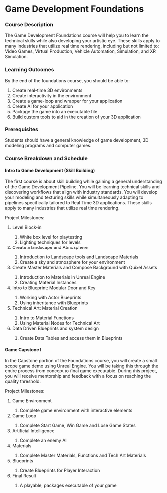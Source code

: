 # Game Development Foundations

<h3><span>Course Description</span></h3>
<p><span>The Game Development Foundations course will help you to learn the technical skills while also developing your artistic eye. These skills apply to many industries that utilize real time rendering, including but not limited to: Video Games, Virtual Production, Vehicle Automation, Simulation, and XR Simulation.</span></p>
<h3><span>Learning Outcomes</span></h3>
<p><span>By the end of the foundations course, you should be able to:</span></p>
<ol>
<li aria-level="1"><span>Create real-time 3D environments</span></li>
<li aria-level="1"><span>Create interactivity in the environment</span></li>
<li aria-level="1"><span>Create a game-loop and wrapper for your application</span></li>
<li aria-level="1"><span>Create AI for your application</span></li>
<li aria-level="1"><span>Package the game into an executable file</span></li>
<li aria-level="1"><span>Build custom tools to aid in the creation of your 3D application</span></li>
</ol>
<h3><span>Prerequisites</span></h3>
<p><span>Students should have a general knowledge of game development, 3D modeling programs and computer games.</span></p>
<h3><span>Course Breakdown and Schedule</span></h3>
<h4><span>Intro to Game Development (Skill Building)</span></h4>
<p><span>The first course is about skill building while gaining a general understanding of the Game Development Pipeline. You will be learning technical skills and discovering workflows that align with industry standards. You will develop your modeling and texturing skills while simultaneously adapting to pipelines specifically tailored to Real Time 3D applications. These skills apply to many industries that utilize real time rendering.</span></p>
<p><span>Project Milestones:</span></p>
<ol>
<li aria-level="1"><span>Level Block-in</span></li>
<ol>
<li aria-level="2"><span>White box level for playtesting</span></li>
<li aria-level="2"><span>Lighting techniques for levels</span></li>
</ol>
<li aria-level="1"><span>Create a landscape and Atmosphere</span></li>
<ol>
<li aria-level="2"><span>Introduction to Landscape tools and Landscape Materials</span></li>
<li aria-level="2"><span>Create a sky and atmosphere for your environment</span></li>
</ol>
<li aria-level="1"><span>Create Master Materials and Compose Background with Quixel Assets</span></li>
<ol>
<li aria-level="2"><span>Introduction to Materials in Unreal Engine</span></li>
<li aria-level="2"><span>Creating Material Instances</span></li>
</ol>
<li aria-level="1"><span>Intro to Blueprint: Modular Door and Key</span></li>
<ol>
<li aria-level="2"><span>Working with Actor Blueprints</span></li>
<li aria-level="2"><span>Using inheritance with Blueprints</span></li>
</ol>
<li aria-level="1"><span>Technical Art: Material Creation</span></li>
<ol>
<li aria-level="2"><span>Intro to Material Functions</span></li>
<li aria-level="2"><span>Using Material Nodes for Technical Art</span></li>
</ol>
<li aria-level="1"><span>Data Driven Blueprints and system design</span></li>
<ol>
<li aria-level="2"><span>Create Data Tables and access them in Blueprints</span></li>
</ol>
</ol>
<h4><span>Game Capstone I</span></h4>
<p><span>In the Capstone portion of the Foundations course, you will create a small scope game demo using Unreal Engine. You will be taking this through the entire process from concept to final game executable. During this project, you will receive mentorship and feedback with a focus on reaching the quality threshold.</span></p>
<p><span>Project Milestones:</span></p>
<ol>
<li aria-level="1"><span>Game Environment</span></li>
<ol>
<li aria-level="2"><span>Complete game environment with interactive elements&nbsp;</span></li>
</ol>
<li aria-level="1"><span>Game Loop</span></li>
<ol>
<li aria-level="2"><span>Complete Start Game, Win Game and Lose Game States</span></li>
</ol>
<li aria-level="1"><span>Artificial Intelligence</span></li>
<ol>
<li aria-level="2"><span>Complete an enemy AI</span></li>
</ol>
<li aria-level="1"><span>Materials</span></li>
<ol>
<li aria-level="2"><span>Complete Master Materials, Functions and Tech Art Materials</span></li>
</ol>
<li aria-level="1"><span>Blueprints</span></li>
<ol>
<li aria-level="2"><span>Create Blueprints for Player Interaction</span></li>
</ol>
<li aria-level="1"><span>Final Result</span></li>
<ol>
<li aria-level="2"><span>A playable, packages executable of your game</span></li>
</ol>
</ol>
<h2><span>&nbsp;</span></h2>